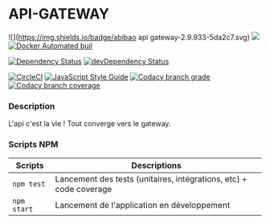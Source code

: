 # API-GATEWAY

![](https://img.shields.io/badge/abibao api gateway-2.9.933-5da2c7.svg)
![](https://img.shields.io/badge/node-6-5da2c7.svg)
[![Docker Automated buil](https://img.shields.io/docker/automated/jrottenberg/ffmpeg.svg?maxAge=2592000)]()  

[![Dependency Status](https://david-dm.org/abibao/api-gateway.svg)](https://david-dm.org/abibao/api-gateway)
[![devDependency Status](https://david-dm.org/abibao/api-gateway/dev-status.svg)](https://david-dm.org/abibao/api-gateway#info=devDependencies)

[![CircleCI](https://circleci.com/gh/abibao/api-gateway/tree/rece.svg?style=svg)](https://circleci.com/gh/abibao/api-gateway/tree/rece)
[![JavaScript Style Guide](https://img.shields.io/badge/code%20style-standard-brightgreen.svg)](http://standardjs.com/)
[![Codacy branch grade](https://img.shields.io/codacy/grade/61e9f27af1c24bc2b9fbc78e9df6dfe0/rece.svg?maxAge=2592000)](https://www.codacy.com/app/team_abibao/api-gateway)
[![Codacy branch coverage](https://img.shields.io/codacy/coverage/61e9f27af1c24bc2b9fbc78e9df6dfe0/rece.svg?maxAge=2592000)](https://www.codacy.com/app/team_abibao/api-gateway)

### Description

L'api c'est la vie ! Tout converge vers le gateway.

### Scripts NPM

Scripts | Descriptions
------------ | -------------
```npm test``` | Lancement des tests (unitaires, intégrations, etc) + code coverage
```npm start``` | Lancement de l'application en développement
